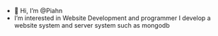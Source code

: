 - 👋 Hi, I’m @Piahn
- I’m interested in Website Development and programmer I develop a website system and server system such as mongodb 

<!---
Piahn/Piahn is a ✨ special ✨ repository because its `README.md` (this file) appears on your GitHub profile.
You can click the Preview link to take a look at your changes.
--->
